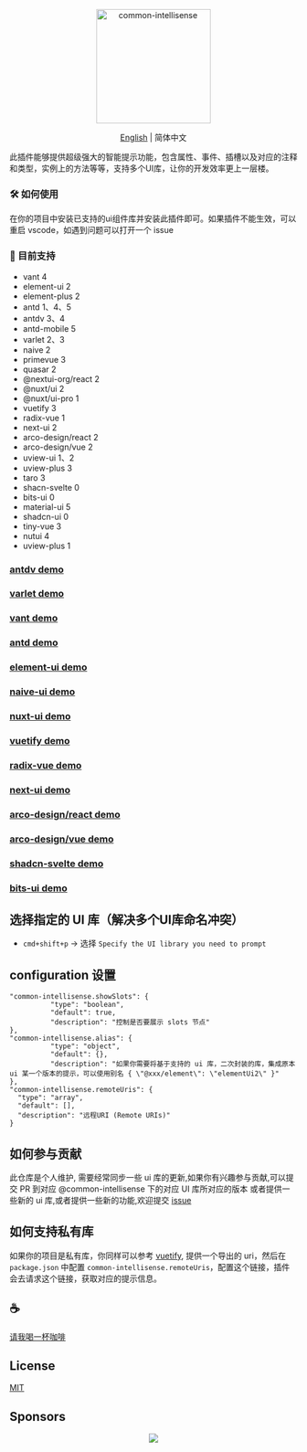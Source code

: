<p align="center">
<img height="200" src="./assets/kv.png" alt="common-intellisense">
</p>
<p align="center"> <a href="https://github.com/Simon-He95/vscode-common-intellisense/blob/main/README.md">English</a> | 简体中文</p>

此插件能够提供超级强大的智能提示功能，包含属性、事件、插槽以及对应的注释和类型，实例上的方法等等，支持多个UI库，让你的开发效率更上一层楼。

### 🛠️️ 如何使用
在你的项目中安装已支持的ui组件库并安装此插件即可。如果插件不能生效，可以重启 vscode，如遇到问题可以打开一个 issue

### 🍬 目前支持
- vant 4
- element-ui 2
- element-plus 2
- antd 1、4、5
- antdv 3、4
- antd-mobile 5
- varlet 2、3
- naive 2
- primevue 3
- quasar 2
- @nextui-org/react 2
- @nuxt/ui 2
- @nuxt/ui-pro 1
- vuetify 3
- radix-vue 1
- next-ui 2
- arco-design/react 2
- arco-design/vue 2
- uview-ui 1、2
- uview-plus 3
- taro 3
- shacn-svelte 0
- bits-ui 0
- material-ui 5
- shadcn-ui 0
- tiny-vue 3
- nutui 4
- uview-plus 1

### [antdv demo](assets/antdv.gif)

### [varlet demo](assets/varlet.gif)

### [vant demo](assets/vant.gif)

### [antd demo](assets/antd.gif)

### [element-ui demo](assets/element.gif)

### [naive-ui demo](assets/naive.gif)

### [nuxt-ui demo](assets/nuxt-ui.gif)

### [vuetify demo](assets/vuetify.gif)

### [radix-vue demo](assets/radix-vue.gif)

### [next-ui demo](assets/next-ui.gif)

### [arco-design/react demo](assets/arco-design.gif)

### [arco-design/vue demo](assets/acro-design-vue.gif)

### [shadcn-svelte demo](assets/shadcn-svelte.gif)

### [bits-ui demo](assets/shadcn-svelte.gif)

## 选择指定的 UI 库（解决多个UI库命名冲突）

- `cmd+shift+p` -> 选择 `Specify the UI library you need to prompt`

## configuration 设置

```
"common-intellisense.showSlots": {
          "type": "boolean",
          "default": true,
          "description": "控制是否要展示 slots 节点"
},
"common-intellisense.alias": {
          "type": "object",
          "default": {},
          "description": "如果你需要将基于支持的 ui 库，二次封装的库，集成原本 ui 某一个版本的提示，可以使用别名 { \"@xxx/element\": \"elementUi2\" }"
},
"common-intellisense.remoteUris": {
  "type": "array",
  "default": [],
  "description": "远程URI (Remote URIs)"
}
```

## 如何参与贡献

此仓库是个人维护, 需要经常同步一些 ui 库的更新,如果你有兴趣参与贡献,可以提交 PR 到对应 @common-intellisense 下的对应 UI 库所对应的版本 或者提供一些新的 ui 库,或者提供一些新的功能,欢迎提交 [issue](https://github.com/common-intellisense/common-intellisense/issues/3)

## 如何支持私有库

如果你的项目是私有库，你同样可以参考 [vuetify](https://github.com/common-intellisense/vuetify3), 提供一个导出的 uri，然后在 `package.json` 中配置 `common-intellisense.remoteUris`，配置这个链接，插件会去请求这个链接，获取对应的提示信息。

## :coffee:

[请我喝一杯咖啡](https://github.com/Simon-He95/sponsor)

## License

[MIT](./license)

## Sponsors

<p align="center">
  <a href="https://cdn.jsdelivr.net/gh/Simon-He95/sponsor@main/sponsors.svg">
    <img src="https://cdn.jsdelivr.net/gh/Simon-He95/sponsor@main/sponsors.png"/>
  </a>
</p>
